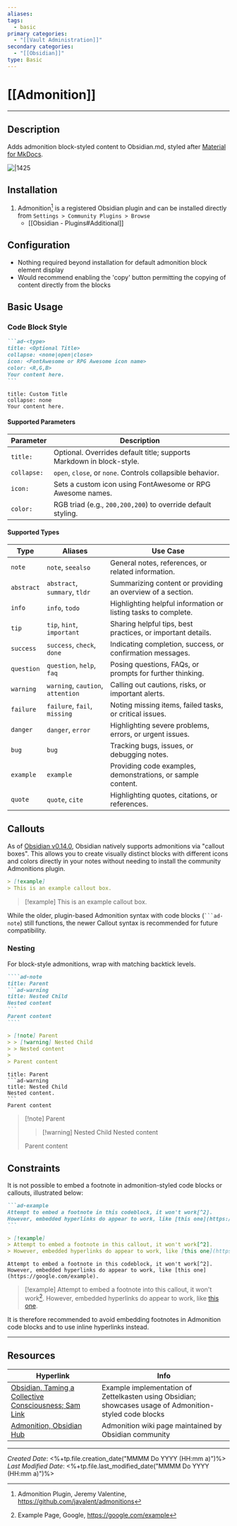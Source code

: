 ```yaml
---
aliases:
tags:
  - basic
primary categories:
  - "[[Vault Administration]]"
secondary categories:
  - "[[Obsidian]]"
type: Basic
---
```

# [[Admonition]]

***

## Description

Adds admonition block-styled content to Obsidian.md, styled after [Material for MkDocs](https://squidfunk.github.io/mkdocs-material/reference/admonitions/).

![|1425](https://raw.githubusercontent.com/javalent/admonitions/master/publish/gifs/all.gif)

## Installation

1. Admonition[^1] is a registered Obsidian plugin and can be installed directly from `Settings > Community Plugins > Browse`
	* [[Obsidian - Plugins#Additional]]

## Configuration

* Nothing required beyond installation for default admonition block element display
* Would recommend enabling the 'copy' button permitting the copying of content directly from the blocks

## Basic Usage

### Code Block Style

````markdown
```ad-<type>
title: <Optional Title>
collapse: <none|open|close>
icon: <FontAwesome or RPG Awesome icon name>
color: <R,G,B>
Your content here.
```
````

```ad-info
title: Custom Title
collapse: none
Your content here.
```

#### Supported Parameters

| Parameter   | Description                                                          |
| ----------- | -------------------------------------------------------------------- |
| `title:`    | Optional. Overrides default title; supports Markdown in block-style. |
| `collapse:` | `open`, `close`, or `none`. Controls collapsible behavior.           |
| `icon:`     | Sets a custom icon using FontAwesome or RPG Awesome names.           |
| `color:`    | RGB triad (e.g., `200,200,200`) to override default styling.         |

#### Supported Types

| Type       | Aliases                           | Use Case                                                       |
| ---------- | --------------------------------- | -------------------------------------------------------------- |
| `note`     | `note`, `seealso`                 | General notes, references, or related information.             |
| `abstract` | `abstract`, `summary`, `tldr`     | Summarizing content or providing an overview of a section.     |
| `info`     | `info`, `todo`                    | Highlighting helpful information or listing tasks to complete. |
| `tip`      | `tip`, `hint`, `important`        | Sharing helpful tips, best practices, or important details.    |
| `success`  | `success`, `check`, `done`        | Indicating completion, success, or confirmation messages.      |
| `question` | `question`, `help`, `faq`         | Posing questions, FAQs, or prompts for further thinking.       |
| `warning`  | `warning`, `caution`, `attention` | Calling out cautions, risks, or important alerts.              |
| `failure`  | `failure`, `fail`, `missing`      | Noting missing items, failed tasks, or critical issues.        |
| `danger`   | `danger`, `error`                 | Highlighting severe problems, errors, or urgent issues.        |
| `bug`      | `bug`                             | Tracking bugs, issues, or debugging notes.                     |
| `example`  | `example`                         | Providing code examples, demonstrations, or sample content.    |
| `quote`    | `quote`, `cite`                   | Highlighting quotes, citations, or references.                 |

## Callouts

As of [Obsidian v0.14.0](https://publish.obsidian.md/hub/01+-+Community/Obsidian+Roundup/2022-03-19+Better+Citations+Workflows+%26+Native+Callout+Boxes), Obsidian natively supports admonitions via "callout boxes". This allows you to create visually distinct blocks with different icons and colors directly in your notes without needing to install the community Admonitions plugin.

````markdown
> [!example]
> This is an example callout box.
````

> [!example]
> This is an example callout box.

While the older, plugin-based Admonition syntax with code blocks (` ```ad-note `) still functions, the newer Callout syntax is recommended for future compatibility.

### Nesting

For block-style admonitions, wrap with matching backtick levels.

`````markdown
````ad-note
title: Parent
```ad-warning
title: Nested Child
Nested content
```
Parent content
````

> [!note] Parent
> > [!warning] Nested Child
> > Nested content
> 
> Parent content 
`````

````ad-note
title: Parent
```ad-warning
title: Nested Child
Nested content.
```
Parent content
````

> [!note] Parent
> > [!warning] Nested Child
> > Nested content
> 
> Parent content 
## Constraints

It is not possible to embed a footnote in admonition-styled code blocks or callouts, illustrated below:

````markdown
```ad-example
Attempt to embed a footnote in this codeblock, it won't work[^2].
However, embedded hyperlinks do appear to work, like [this one](https://google.com/example).
```

> [!example]
> Attempt to embed a footnote in this callout, it won't work[^2].
> However, embedded hyperlinks do appear to work, like [this one](https://google.com/example).
````

```ad-example
Attempt to embed a footnote in this codeblock, it won't work[^2].
However, embedded hyperlinks do appear to work, like [this one](https://google.com/example).
```

> [!example]
> Attempt to embed a footnote into this callout, it won't work[^2].
> However, embedded hyperlinks do appear to work, like [this one](https://google.com/example).

It is therefore recommended to avoid embedding footnotes in Admonition code blocks and to use inline hyperlinks instead.

___

## Resources

| Hyperlink                                                                                                                                        | Info                                                                                                    |
| ------------------------------------------------------------------------------------------------------------------------------------------------ | ------------------------------------------------------------------------------------------------------- |
| [Obsidian, Taming a Collective Consciousness; Sam Link](https://trustedsec.com/blog/obsidian-taming-a-collective-consciousness)                  | Example implementation of Zettelkasten using Obsidian; showcases usage of Admonition-styled code blocks |
| [Admonition, Obsidian Hub](https://publish.obsidian.md/hub/02+-+Community+Expansions/02.05+All+Community+Expansions/Plugins/obsidian-admonition) | Admonition wiki page maintained by Obsidian community                                                   |

[^1]: Admonition Plugin, Jeremy Valentine, https://github.com/javalent/admonitions
[^2]: Example Page, Google, https://google.com/example

***

*Created Date*: <%+tp.file.creation_date("MMMM Do YYYY (HH:mm a)")%>  
*Last Modified Date*: <%+tp.file.last_modified_date("MMMM Do YYYY (HH:mm a)")%>
